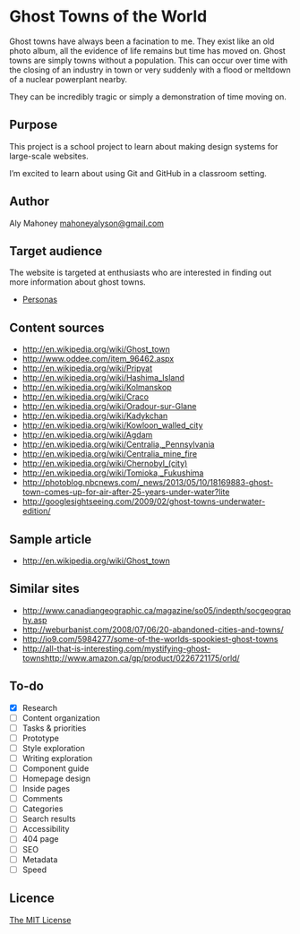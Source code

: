 # Ghost Towns of the World

Ghost towns have always been a facination to me. They exist like an old photo album, all the evidence of life remains but time has moved on. Ghost towns are simply towns without a population. This can occur over time with the closing of an industry in town or very suddenly with a flood or meltdown of a nuclear powerplant nearby. 

They can be incredibly tragic or simply a demonstration of time moving on.

## Purpose

This project is a school project to learn about making design systems for large-scale websites.

I’m excited to learn about using Git and GitHub in a classroom setting.

## Author

Aly Mahoney	
[mahoneyalyson@gmail.com](mailto:mahoneyalyson@gmail.com)

## Target audience

The website is targeted at enthusiasts who are interested in finding out more information about ghost towns.

- [Personas](Personas.md)

## Content sources

- <http://en.wikipedia.org/wiki/Ghost_town>
- <http://www.oddee.com/item_96462.aspx>
- <http://en.wikipedia.org/wiki/Pripyat>
- <http://en.wikipedia.org/wiki/Hashima_Island>
- <http://en.wikipedia.org/wiki/Kolmanskop>
- <http://en.wikipedia.org/wiki/Craco>
- <http://en.wikipedia.org/wiki/Oradour-sur-Glane>
- <http://en.wikipedia.org/wiki/Kadykchan>
- <http://en.wikipedia.org/wiki/Kowloon_walled_city>
- <http://en.wikipedia.org/wiki/Agdam>
- <http://en.wikipedia.org/wiki/Centralia,_Pennsylvania>
- <http://en.wikipedia.org/wiki/Centralia_mine_fire>
- <http://en.wikipedia.org/wiki/Chernobyl_(city)>
- <http://en.wikipedia.org/wiki/Tomioka,_Fukushima>
- <http://photoblog.nbcnews.com/_news/2013/05/10/18169883-ghost-town-comes-up-for-air-after-25-years-under-water?lite>
- <http://googlesightseeing.com/2009/02/ghost-towns-underwater-edition/>
## Sample article

- <http://en.wikipedia.org/wiki/Ghost_town>

## Similar sites

- <http://www.canadiangeographic.ca/magazine/so05/indepth/socgeography.asp>
- <http://weburbanist.com/2008/07/06/20-abandoned-cities-and-towns/>
- <http://io9.com/5984277/some-of-the-worlds-spookiest-ghost-towns>
- <http://all-that-is-interesting.com/mystifying-ghost-townshttp://www.amazon.ca/gp/product/0226721175/orld/>

## To-do

- [x] Research
- [ ] Content organization
- [ ] Tasks & priorities
- [ ] Prototype
- [ ] Style exploration
- [ ] Writing exploration
- [ ] Component guide
- [ ] Homepage design
- [ ] Inside pages
- [ ] Comments
- [ ] Categories
- [ ] Search results
- [ ] Accessibility
- [ ] 404 page
- [ ] SEO
- [ ] Metadata
- [ ] Speed

## Licence

[The MIT License](LICENSE)